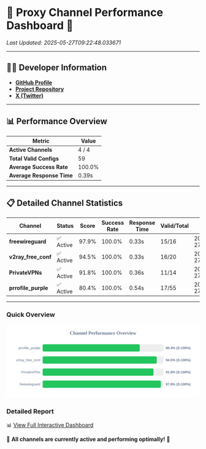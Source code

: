 # 🌟 Proxy Channel Performance Dashboard 🌟

_Last Updated: 2025-05-27T09:22:48.033671_

---

## 👩‍💻 Developer Information

- **[GitHub Profile](https://github.com/4n0nymou3)**  
- **[Project Repository](https://github.com/4n0nymou3/multi-proxy-config-fetcher)**  
- **[X (Twitter)](https://x.com/4n0nymou3)**  

---

## 📊 Performance Overview

| Metric                | Value       |
|-----------------------|-------------|
| **Active Channels**   | 4 / 4       |
| **Total Valid Configs** | 59          |
| **Average Success Rate** | 100.0%      |
| **Average Response Time** | 0.39s       |

---

## 📋 Detailed Channel Statistics

| Channel          | Status     | Score  | Success Rate | Response Time | Valid/Total | Last Success               |
|------------------|------------|--------|--------------|---------------|-------------|----------------------------|
| **freewireguard**  | ✅ Active  | 97.9%  | 100.0% | 0.33s         | 15/16       | 2025-05-27T09:22:48.032036 |
| **v2ray_free_conf**  | ✅ Active  | 94.5%  | 100.0% | 0.33s         | 16/20       | 2025-05-27T09:22:47.265600 |
| **PrivateVPNs**  | ✅ Active  | 91.8%  | 100.0% | 0.36s         | 11/14       | 2025-05-27T09:22:47.673425 |
| **prrofile_purple**  | ✅ Active  | 80.4%  | 100.0% | 0.54s         | 17/55       | 2025-05-27T09:22:46.898101 |

---

### Quick Overview
<div align="center">
  <a href="https://raw.githubusercontent.com/nullluser/NullRepo/refs/heads/main/assets/channel_stats_chart.svg">
    <img src="https://raw.githubusercontent.com/nullluser/NullRepo/refs/heads/main/assets/channel_stats_chart.svg" alt="Source Performance Statistics" width="800">
  </a>
</div>

### Detailed Report
📊 [View Full Interactive Dashboard](https://htmlpreview.github.io/?https://github.com/nullluser/NullRepo/blob/main/assets/performance_report.html)

🎉 **All channels are currently active and performing optimally!** 🎉
